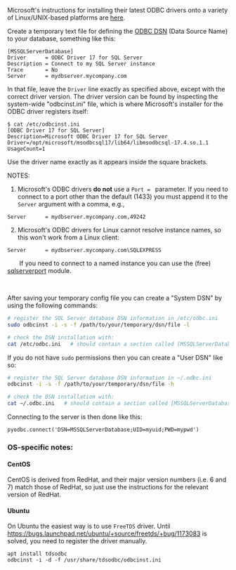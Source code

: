 Microsoft's instructions for installing their latest ODBC drivers onto a variety of Linux/UNIX-based platforms are [here](https://docs.microsoft.com/en-us/sql/connect/odbc/linux-mac/installing-the-microsoft-odbc-driver-for-sql-server).

Create a temporary text file for defining the [ODBC DSN](https://support.microsoft.com/en-ca/help/966849/what-is-a-dsn-data-source-name) (Data Source Name) to your database, something like this:

```
[MSSQLServerDatabase]
Driver      = ODBC Driver 17 for SQL Server
Description = Connect to my SQL Server instance
Trace       = No
Server      = mydbserver.mycompany.com
```
    
In that file, leave the `Driver` line exactly as specified above, except with the correct driver version.  The driver version can be found by inspecting the system-wide "odbcinst.ini" file, which is where Microsoft's installer for the ODBC driver registers itself:

```
$ cat /etc/odbcinst.ini
[ODBC Driver 17 for SQL Server]
Description=Microsoft ODBC Driver 17 for SQL Server
Driver=/opt/microsoft/msodbcsql17/lib64/libmsodbcsql-17.4.so.1.1
UsageCount=1
```

Use the driver name exactly as it appears inside the square brackets.

NOTES: 

1. Microsoft's ODBC drivers **do not** use a `Port = ` parameter. If you need to connect to a port other than the default (1433) you must append it to the `Server` argument with a comma, e.g.,

```
Server      = mydbserver.mycompany.com,49242
```

2. Microsoft's ODBC drivers for Linux cannot resolve instance names, so this won't work from a Linux client:

```
Server      = mydbserver.mycompany.com\SQLEXPRESS
```

&nbsp;&nbsp;&nbsp;&nbsp;&nbsp;&nbsp;&nbsp;If you need to connect to a named instance you can use the (free) [sqlserverport](https://github.com/gordthompson/sqlserverport) module.

&nbsp;

After saving your temporary config file you can create a "System DSN" by using the following commands:

```bash
# register the SQL Server database DSN information in /etc/odbc.ini
sudo odbcinst -i -s -f /path/to/your/temporary/dsn/file -l

# check the DSN installation with:
cat /etc/odbc.ini   # should contain a section called [MSSQLServerDatabase]
```

If you do not have `sudo` permissions then you can create a "User DSN" like so:

```bash
# register the SQL Server database DSN information in ~/.odbc.ini
odbcinst -i -s -f /path/to/your/temporary/dsn/file -h

# check the DSN installation with:
cat ~/.odbc.ini   # should contain a section called [MSSQLServerDatabase]
```

Connecting to the server is then done like this:

    pyodbc.connect('DSN=MSSQLServerDatabase;UID=myuid;PWD=mypwd')

### OS-specific notes:

#### CentOS

CentOS is derived from RedHat, and their major version numbers (i.e. 6 and 7) match those of RedHat, so just use the instructions for the relevant version of RedHat.

#### Ubuntu

On Ubuntu the easiest way is to use `FreeTDS` driver. Until https://bugs.launchpad.net/ubuntu/+source/freetds/+bug/1173083 is solved, you need to register the driver manually.

    apt install tdsodbc
    odbcinst -i -d -f /usr/share/tdsodbc/odbcinst.ini
